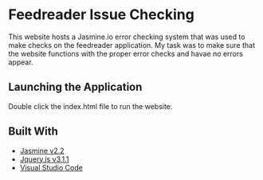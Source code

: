 # Feedreader Issue Checking

This website hosts a Jasmine.io error checking system that was used to make checks on the feedreader application. My task was to make sure that the website functions with the proper error checks and havae no errors appear.

## Launching the Application

Double click the index.html file to run the website.

## Built With

* [Jasmine v2.2](https://jasmine.github.io)
* [Jquery.js v3.1.1](https://jquery.com/)
* [Visual Studio Code](https://code.visualstudio.com/)
